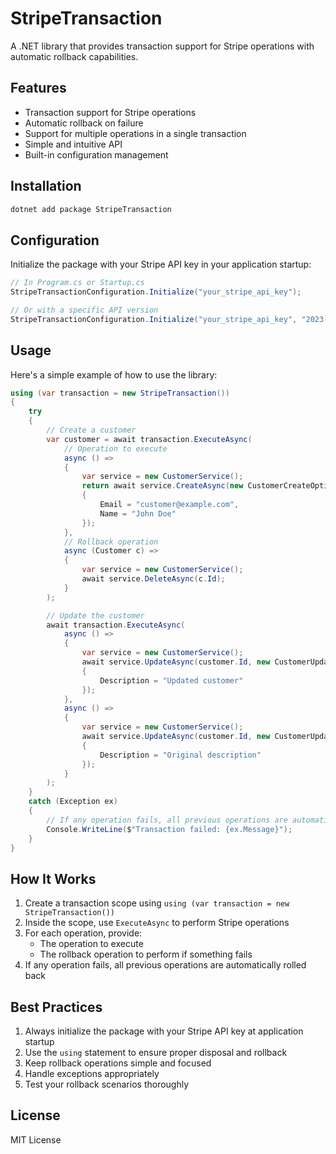 # StripeTransaction

A .NET library that provides transaction support for Stripe operations with automatic rollback capabilities.

## Features

- Transaction support for Stripe operations
- Automatic rollback on failure
- Support for multiple operations in a single transaction
- Simple and intuitive API
- Built-in configuration management

## Installation

```bash
dotnet add package StripeTransaction
```

## Configuration

Initialize the package with your Stripe API key in your application startup:

```csharp
// In Program.cs or Startup.cs
StripeTransactionConfiguration.Initialize("your_stripe_api_key");

// Or with a specific API version
StripeTransactionConfiguration.Initialize("your_stripe_api_key", "2023-10-16");
```

## Usage

Here's a simple example of how to use the library:

```csharp
using (var transaction = new StripeTransaction())
{
    try
    {
        // Create a customer
        var customer = await transaction.ExecuteAsync(
            // Operation to execute
            async () =>
            {
                var service = new CustomerService();
                return await service.CreateAsync(new CustomerCreateOptions
                {
                    Email = "customer@example.com",
                    Name = "John Doe"
                });
            },
            // Rollback operation
            async (Customer c) =>
            {
                var service = new CustomerService();
                await service.DeleteAsync(c.Id);
            }
        );

        // Update the customer
        await transaction.ExecuteAsync(
            async () =>
            {
                var service = new CustomerService();
                await service.UpdateAsync(customer.Id, new CustomerUpdateOptions
                {
                    Description = "Updated customer"
                });
            },
            async () =>
            {
                var service = new CustomerService();
                await service.UpdateAsync(customer.Id, new CustomerUpdateOptions
                {
                    Description = "Original description"
                });
            }
        );
    }
    catch (Exception ex)
    {
        // If any operation fails, all previous operations are automatically rolled back
        Console.WriteLine($"Transaction failed: {ex.Message}");
    }
}
```

## How It Works

1. Create a transaction scope using `using (var transaction = new StripeTransaction())`
2. Inside the scope, use `ExecuteAsync` to perform Stripe operations
3. For each operation, provide:
   - The operation to execute
   - The rollback operation to perform if something fails
4. If any operation fails, all previous operations are automatically rolled back

## Best Practices

1. Always initialize the package with your Stripe API key at application startup
2. Use the `using` statement to ensure proper disposal and rollback
3. Keep rollback operations simple and focused
4. Handle exceptions appropriately
5. Test your rollback scenarios thoroughly

## License

MIT License 